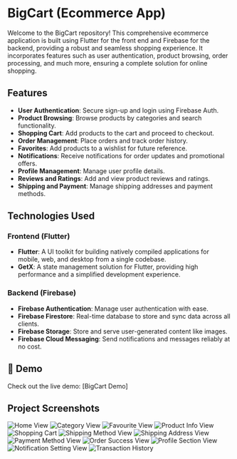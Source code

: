 # BigCart (Ecommerce App)

Welcome to the BigCart repository! This comprehensive ecommerce application is built using Flutter for the front end and Firebase for the backend, providing a robust and seamless shopping experience. It incorporates features such as user authentication, product browsing, order processing, and much more, ensuring a complete solution for online shopping.

## Features

- **User Authentication**: Secure sign-up and login using Firebase Auth.
- **Product Browsing**: Browse products by categories and search functionality.
- **Shopping Cart**: Add products to the cart and proceed to checkout.
- **Order Management**: Place orders and track order history.
- **Favorites**: Add products to a wishlist for future reference.
- **Notifications**: Receive notifications for order updates and promotional offers.
- **Profile Management**: Manage user profile details.
- **Reviews and Ratings**: Add and view product reviews and ratings.
- **Shipping and Payment**: Manage shipping addresses and payment methods.

## Technologies Used

### Frontend (Flutter)

- **Flutter**: A UI toolkit for building natively compiled applications for mobile, web, and desktop from a single codebase.
- **GetX**: A state management solution for Flutter, providing high performance and a simplified development experience.

### Backend (Firebase)

- **Firebase Authentication**: Manage user authentication with ease.
- **Firebase Firestore**: Real-time database to store and sync data across all clients.
- **Firebase Storage**: Store and serve user-generated content like images.
- **Firebase Cloud Messaging**: Send notifications and messages reliably at no cost.

## 🚀 Demo

Check out the live demo: [BigCart Demo]

## Project Screenshots

![Home View](https://i.postimg.cc/Vk5fbWkZ/Home-View.jpg)
![Category View](https://i.postimg.cc/fb9M8WXx/Category-View.jpg)
![Favourite View](https://i.postimg.cc/52Gx5QH4/Favourite-View.jpg)
![Product Info View](https://i.postimg.cc/wxVgfGtb/Product-Info-Ciew.jpg)
![Shopping Cart](https://i.postimg.cc/htHBQFwh/Shopping-Cart-View.jpg)
![Shipping Method View](https://i.postimg.cc/rwdTpyfv/Shipping-Method-View.jpg)
![Shipping Address View](https://i.postimg.cc/qMD006xs/Shipping-Address-View.jpg)
![Payment Method View](https://i.postimg.cc/NFptKKqw/Payment-Method-View.jpg)
![Order Success View](https://i.postimg.cc/XJ64mMct/Order-Sucess-View.jpg)
![Profile Section View](https://i.postimg.cc/cH70NDFC/Profile-Sec-View.jpg)
![Notification Setting View](https://i.postimg.cc/Kv0czHxg/Notification-Setting-View.jpg)
![Transaction History](https://i.postimg.cc/YSYw1nKR/Transaction-History-View.jpg)

